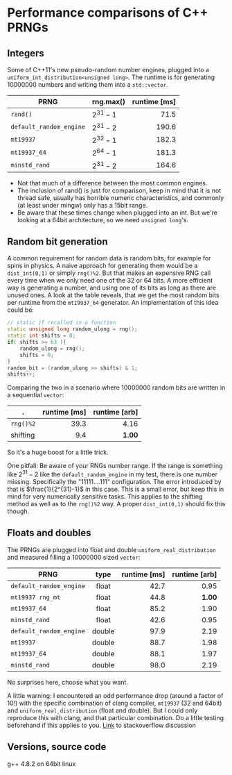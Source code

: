 # Performance comparisons of C++ PRNGs
## Integers
Some of C++11's new pseudo-random number engines, plugged into a `uniform_int_distribution<unsigned long>`. The runtime is for generating 10000000 numbers and writing them into a `std::vector`.

PRNG                  | rng.max()  | runtime [ms]
--------------------- | ---------- | -----------:
`rand()`                | $2^{31}-1$ |  71.5
`default_random_engine` |$2^{31}-2$  | 190.6
`mt19937`               | $2^{32}-1$ | 182.3
`mt19937_64`            | $2^{64}-1$ | 181.3
`minstd_rand`           | $2^{31}-2$ | 164.6


- Not that much of a difference between the most common engines.
- The inclusion of rand() is just for comparison, keep in mind that it is not thread safe, usually has horrible numeric characteristics, and commonly (at least under mingw) only has a 15bit range.
- Be aware that these times change when plugged into an int. But we're looking at a 64bit architecture, so we need `unsigned long`'s.

## Random bit generation
A common requirement for random data is random bits, for example for spins in physics. A naive approach for generating them would be a `dist_int(0,1)` or simply `rng()%2`. But that makes an expensive RNG call every time when we only need one of the 32 or 64 bits.
A more efficient way is generating a number, and using one of its bits as long as there are unused ones. A look at the table reveals, that we get the most random bits per runtime from the `mt19937_64` generator. An implementation of this idea could be:

```c++
// static if recalled in a function
static unsigned long random_ulong = rng();
static int shifts = 0;
if( shifts >= 63 ){
	random_ulong = rng();
	shifts = 0;
}
random_bit = (random_ulong >> shifts) & 1;
shifts++;
```
Comparing the two in a scenario where 10000000 random bits are written in a sequential `vector`:

. | runtime [ms] | runtime [arb]
--- | ---: | ---:
`rng()%2` | 39.3 | 4.16
shifting | 9.4 | **1.00**

So it's a huge boost for a little trick.

One pitfall: Be aware of your RNGs number range. If the range is something like $2^{31}-2$ like the `default_random_engine` in my test, there is one number missing. Specifically the "11111....111" configuration. The error introduced by that is $\frac{1}{2^{31}-1}$ in this case. This is a small error, but keep this in mind for very numerically sensitive tasks. This applies to the shifting method as well as to the `rng()%2` way. A proper `dist_int(0,1)` should fix this though.

## Floats and doubles

The PRNGs are plugged into float and double `uniform_real_distribution` and measured filling a 10000000 sized `vector`:

PRNG | type | runtime [ms] | runtime [arb]
--- | :---: | ---: | ---:
`default_random_engine` | float | 42.7 | 0.95
`mt19937 rng_mt` | float | 44.8 | **1.00**
`mt19937_64` | float | 85.2 | 1.90
`minstd_rand` | float | 42.6 | 0.95
`default_random_engine` | double | 97.9 | 2.19
`mt19937` | double | 88.7 | 1.98
`mt19937_64` | double | 88.1 | 1.97
`minstd_rand` | double | 98.0 | 2.19

No surprises here, choose what you want.

A little warning: I encountered an odd performance drop (around a factor of 10!) with the specific combination of clang compiler, `mt19937` (32 and 64bit) and `uniform_real_distribution` (float and double). But I could only reproduce this with clang, and that particular combination. Do a little testing beforehand if this applies to you. [Link][1] to stackoverflow discussion

## Versions, source code
g++ 4.8.2 on 64bit linux


  [1]: http://stackoverflow.com/questions/23240586
